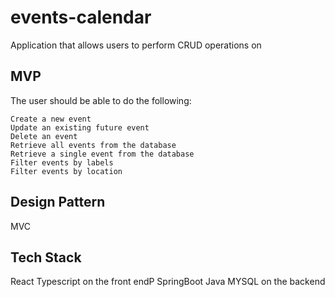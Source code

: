 # events-calendar

Application that allows users to perform CRUD operations on

## MVP

The user should be able to do the following:

    Create a new event
    Update an existing future event
    Delete an event
    Retrieve all events from the database
    Retrieve a single event from the database
    Filter events by labels
    Filter events by location

## Design Pattern

MVC

## Tech Stack

React Typescript on the front endP
SpringBoot Java MYSQL on the backend

